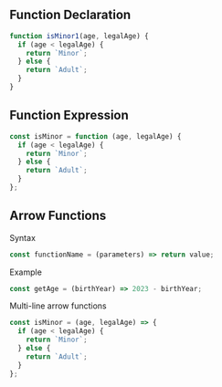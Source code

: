 ## Function Declaration

```js
function isMinor1(age, legalAge) {
  if (age < legalAge) {
    return `Minor`;
  } else {
    return `Adult`;
  }
}
```

## Function Expression

```js
const isMinor = function (age, legalAge) {
  if (age < legalAge) {
    return `Minor`;
  } else {
    return `Adult`;
  }
};
```

## Arrow Functions
Syntax
```js
const functionName = (parameters) => return value;
```

Example
```js
const getAge = (birthYear) => 2023 - birthYear;
```

Multi-line arrow functions
```js
const isMinor = (age, legalAge) => {
  if (age < legalAge) {
    return `Minor`;
  } else {
    return `Adult`;
  }
};
```